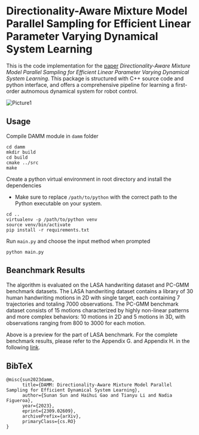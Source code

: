 # Directionality-Aware Mixture Model Parallel Sampling for Efficient Linear Parameter Varying Dynamical System Learning


This is the code implementation for the [paper](https://arxiv.org/abs/2309.02609) *Directionality-Aware Mixture Model Parallel Sampling for Efficient Linear Parameter Varying Dynamical System Learning*. This package is structured with C++ source code and python interface, and offers a comprehensive pipeline for learning a first-order autnomous dynamical system for robot control. 



![Picture1](https://github.com/SunannnSun/damm_lpvds/assets/97807687/5a72467b-c771-4e8a-a0e0-7828efa59952)




## Usage

Compile DAMM module in ``damm`` folder
```
cd damm
mkdir build
cd build
cmake ../src
make
```




Create a python virtual environment in root directory and install the dependencies
- Make sure to replace `/path/to/python` with the correct path to the Python executable on your system. 

```
cd ..
virtualenv -p /path/to/python venv
source venv/bin/activate
pip install -r requirements.txt
```

Run ```main.py``` and choose the input method when prompted

```
python main.py
```

Beanchmark Results
---
The algorithm is evaluated on the LASA handwriting dataset and PC-GMM benchmark datasets. The LASA handwriting dataset contains a library of 30 human handwriting motions in 2D with single target, each containing 7 trajectories and totaling 7000 observations. The PC-GMM benchmark dataset consists of 15 motions characterized by highly non-linear patterns and more complex behaviors: 10 motions in 2D and 5 motions in 3D, with observations ranging from 800 to 3000 for each motion.




Above is a preview for the part of LASA benchmark. For the complete benchmark results, please refer to the Appendix G. and Appendix H. in the following [link](https://arxiv.org/pdf/2309.02609.pdf).


BibTeX
---
```
@misc{sun2023damm,
      title={DAMM: Directionality-Aware Mixture Model Parallel Sampling for Efficient Dynamical System Learning}, 
      author={Sunan Sun and Haihui Gao and Tianyu Li and Nadia Figueroa},
      year={2023},
      eprint={2309.02609},
      archivePrefix={arXiv},
      primaryClass={cs.RO}
}
```